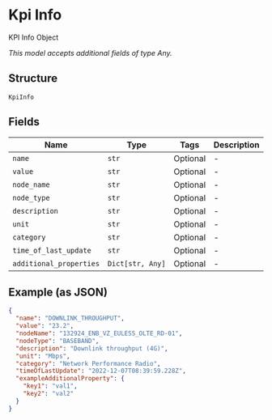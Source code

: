 
# Kpi Info

KPI Info Object

*This model accepts additional fields of type Any.*

## Structure

`KpiInfo`

## Fields

| Name | Type | Tags | Description |
|  --- | --- | --- | --- |
| `name` | `str` | Optional | - |
| `value` | `str` | Optional | - |
| `node_name` | `str` | Optional | - |
| `node_type` | `str` | Optional | - |
| `description` | `str` | Optional | - |
| `unit` | `str` | Optional | - |
| `category` | `str` | Optional | - |
| `time_of_last_update` | `str` | Optional | - |
| `additional_properties` | `Dict[str, Any]` | Optional | - |

## Example (as JSON)

```json
{
  "name": "DOWNLINK_THROUGHPUT",
  "value": "23.2",
  "nodeName": "132924_ENB_VZ_EULESS_OLTE_RD-01",
  "nodeType": "BASEBAND",
  "description": "Downlink throughput (4G)",
  "unit": "Mbps",
  "category": "Network Performance Radio",
  "timeOfLastUpdate": "2022-12-07T08:39:59.228Z",
  "exampleAdditionalProperty": {
    "key1": "val1",
    "key2": "val2"
  }
}
```


